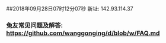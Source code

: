 ##2018年09月28日07时12分07秒 新址: 142.93.114.37
### 兔友常见问题及解答: https://github.com/wanggonging/d/blob/w/FAQ.md
